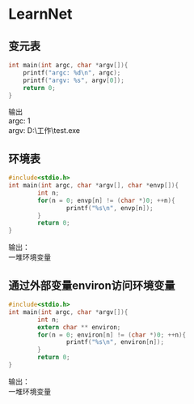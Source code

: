 # LearnNet
## 变元表
``` C
int main(int argc, char *argv[]){
	printf("argc: %d\n", argc);
	printf("argv: %s", argv[0]);
	return 0;
}
```
输出  
argc: 1  
argv: D:\工作\test.exe  

## 环境表
``` C
#include<stdio.h>
int main(int argc, char *argv[], char *envp[]){
        int n;
        for(n = 0; envp[n] != (char *)0; ++n){
                printf("%s\n", envp[n]);
        }
        return 0;
}
```
输出：  
一堆环境变量

## 通过外部变量environ访问环境变量
``` C
#include<stdio.h>
int main(int argc, char *argv[]){
        int n;
        extern char ** environ;
        for(n = 0; environ[n] != (char *)0; ++n){
                printf("%s\n", environ[n]);
        }
        return 0;
}
```
输出：  
一堆环境变量

